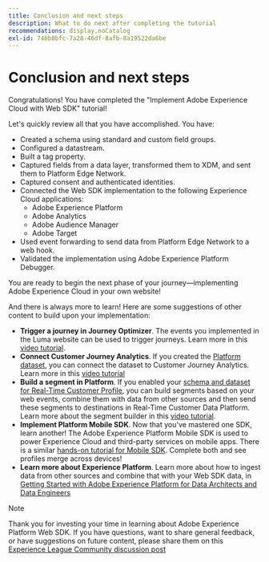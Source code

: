 ```yaml
---
title: Conclusion and next steps
description: What to do next after completing the tutorial
recommendations: display,noCatalog
exl-id: 74bb8bfc-7a28-46df-8afb-8a19522da6be
---
```

# Conclusion and next steps

Congratulations! You have completed the "Implement Adobe Experience Cloud with Web SDK" tutorial!

Let's quickly review all that you have accomplished. You have:

* Created a schema using standard and custom field groups.
* Configured a datastream.
* Built a tag property.
* Captured fields from a data layer, transformed them to XDM, and sent them to Platform Edge Network.
* Captured consent and authenticated identities.
* Connected the Web SDK implementation to the following Experience Cloud applications:
  * Adobe Experience Platform
  * Adobe Analytics
  * Adobe Audience Manager
  * Adobe Target
* Used event forwarding to send data from Platform Edge Network to a web hook.
* Validated the implementation using Adobe Experience Platform Debugger.

You are ready to begin the next phase of your journey&mdash;implementing Adobe Experience Cloud in your own website!

And there is always more to learn! Here are some suggestions of other content to build upon your implementation:


* **Trigger a journey in Journey Optimizer**. The events you implemented in the Luma website can be used to trigger journeys. Learn more in this [video tutorial](https://experienceleague.adobe.com/docs/journey-optimizer-learn/tutorials/create-journeys/use-case-transactional-journey.html).
* **Connect Customer Journey Analytics**. If you created the [Platform dataset](setup-experience-platform.md), you can connect the dataset to Customer Journey Analytics. Learn more in this [video tutorial](https://experienceleague.adobe.com/docs/customer-journey-analytics-learn/tutorials/connecting-customer-journey-analytics-to-data-sources-in-platform.html)
* **Build a segment in Platform**. If you enabled your [schema and dataset for Real-Time Customer Profile](setup-experience-platform.md), you can build segments based on your web events, combine them with data from other sources and then send these segments to destinations in Real-Time Customer Data Platform. Learn more about the segment builder in this [video tutorial](https://experienceleague.adobe.com/docs/platform-learn/tutorials/segments/create-segments.html).
* **Implement Platform Mobile SDK**. Now that you've mastered one SDK, learn another! The Adobe Experience Platform Mobile SDK is used to power Experience Cloud and third-party services on mobile apps. There is a similar [hands-on tutorial for Mobile SDK](https://experienceleague.adobe.com/docs/platform-learn/implement-mobile-sdk/overview.html). Complete both and see profiles merge across devices!
* **Learn more about Experience Platform**. Learn more about how to ingest data from other sources and combine that with your Web SDK data, in [Getting Started with Adobe Experience Platform for Data Architects and Data Engineers](https://experienceleague.adobe.com/docs/platform-learn/getting-started-for-data-architects-and-data-engineers/overview.html)


>[!NOTE]
>
>Thank you for investing your time in learning about Adobe Experience Platform Web SDK. If you have questions, want to share general feedback, or have suggestions on future content, please share them on this [Experience League Community discussion post](https://experienceleaguecommunities.adobe.com/t5/adobe-experience-platform-launch/tutorial-discussion-implement-adobe-experience-cloud-with-web/td-p/444996)
